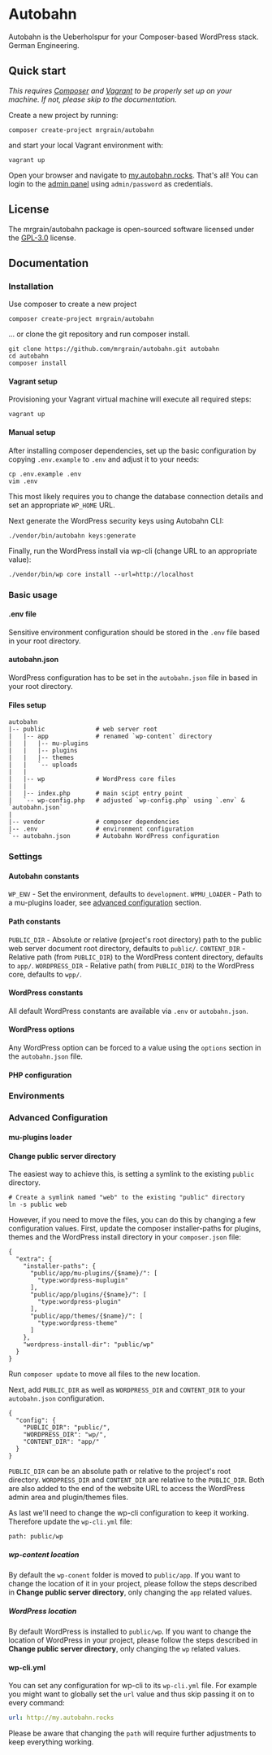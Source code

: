# Autobahn

Autobahn is the Ueberholspur for your Composer-based WordPress stack. German Engineering.

## Quick start
_This requires [Composer](https://getcomposer.org/) and [Vagrant](https://www.vagrantup.com/) to be properly set up on your machine. If not, please skip to the documentation._

Create a new project by running:
```
composer create-project mrgrain/autobahn
```

and start your local Vagrant environment with:
```
vagrant up
```
Open your browser and navigate to [my.autobahn.rocks](http://my.autobahn.rocks). That's all!
You can login to the [admin panel](http://my.autobahn.rocks/wp/wp-admin/) using `admin/password` as credentials.

## License
The mrgrain/autobahn package is open-sourced software licensed under the [GPL-3.0](LICENSE) license.

## Documentation

### Installation

Use composer to create a new project
```
composer create-project mrgrain/autobahn
```
... or clone the git repository and run composer install.
```
git clone https://github.com/mrgrain/autobahn.git autobahn
cd autobahn
composer install
```

#### Vagrant setup
Provisioning your Vagrant virtual machine will execute all required steps:
```
vagrant up
```

#### Manual setup
After installing composer dependencies, set up the basic configuration by copying `.env.example` to `.env` and adjust it to your needs:
```
cp .env.example .env
vim .env
```
This most likely requires you to change the database connection details and set an appropriate `WP_HOME` URL.

Next generate the WordPress security keys using Autobahn CLI:
```
./vendor/bin/autobahn keys:generate
```

Finally, run the WordPress install via wp-cli (change URL to an appropriate value):
```
./vendor/bin/wp core install --url=http://localhost
```

### Basic usage

#### .env file
Sensitive environment configuration should be stored in the `.env` file based in your root directory.

#### autobahn.json
WordPress configuration has to be set in the `autobahn.json` file in based in your root directory.

#### Files setup
```
autobahn
|-- public              # web server root
|   |-- app             # renamed `wp-content` directory
|   |   |-- mu-plugins
|   |   |-- plugins
|   |   |-- themes
|   |   `-- uploads
|   |
|   |-- wp              # WordPress core files
|   |
|   |-- index.php       # main scipt entry point
|   `-- wp-config.php   # adjusted `wp-config.php` using `.env` & `autobahn.json`
|
|-- vendor              # composer dependencies
|-- .env                # environment configuration
`-- autobahn.json       # Autobahn WordPress configuration
```

### Settings

#### Autobahn constants
`WP_ENV` - Set the environment, defaults to `development`.
`WPMU_LOADER` - Path to a mu-plugins loader, see [advanced configuration](#mu-plugins-loader) section.

#### Path constants
`PUBLIC_DIR` - Absolute or relative (project's root directory) path to the public web server document root directory, defaults to `public/`.
`CONTENT_DIR` - Relative path (from `PUBLIC_DIR`) to the WordPress content directory, defaults to `app/`.
`WORDPRESS_DIR` - Relative path( from `PUBLIC_DIR`) to the WordPress core, defaults to `wpp/`.

#### WordPress constants
All default WordPress constants are available via `.env` or `autobahn.json`.

#### WordPress options
Any WordPress option can be forced to a value using the `options` section in the `autobahn.json` file.

#### PHP configuration

### Environments

### Advanced Configuration
#### mu-plugins loader

#### Change public server directory
The easiest way to achieve this, is setting a symlink to the existing `public` directory.
```
# Create a symlink named "web" to the existing "public" directory
ln -s public web
```
However, if you need to move the files, you can do this by changing a few configuration values.
First, update the composer installer-paths for plugins, themes and the WordPress install directory in your `composer.json` file:
```
{
  "extra": {
    "installer-paths": {
      "public/app/mu-plugins/{$name}/": [
        "type:wordpress-muplugin"
      ],
      "public/app/plugins/{$name}/": [
        "type:wordpress-plugin"
      ],
      "public/app/themes/{$name}/": [
        "type:wordpress-theme"
      ]
    },
    "wordpress-install-dir": "public/wp"
  }
}
```
Run `composer update` to move all files to the new location.

Next, add `PUBLIC_DIR` as well as `WORDPRESS_DIR` and `CONTENT_DIR` to your `autobahn.json` configuration.
```
{
  "config": {
    "PUBLIC_DIR": "public/",
    "WORDPRESS_DIR": "wp/",
    "CONTENT_DIR": "app/"
  }
}
```
`PUBLIC_DIR` can be an absolute path or relative to the project's root directory. `WORDPRESS_DIR` and `CONTENT_DIR` are relative to the `PUBLIC_DIR`. Both are also added to the end of the website URL to access the WordPress admin area and plugin/themes files.

As last we'll need to change the wp-cli configuration to keep it working. Therefore update the `wp-cli.yml` file:
```
path: public/wp
```

##### wp-content location
By default the `wp-conent` folder is moved to `public/app`. If you want to change the location of it in your project, please follow the steps described in **Change public server directory**, only changing the `app` related values.

##### WordPress location
By default WordPress is installed to `public/wp`. If you want to change the location of WordPress in your project, please follow the steps described in **Change public server directory**, only changing the `wp` related values.


#### wp-cli.yml
You can set any configuration for wp-cli to its `wp-cli.yml` file. For example you might want to globally set the `url` value and thus skip passing it on to every command:
```yml
url: http://my.autobahn.rocks
```
Please be aware that changing the `path` will require further adjustments to keep everything working.
